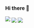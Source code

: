 ### Hi there 👋


<img src="https://img.shields.io/badge/-Go-00add8?style=flat-square&logo=Go&logoColor=white"/>

<img align="center" src="https://github-readme-stats.vercel.app/api?username=mitsuhiko-nozawa&repo=convoychat&theme=tokyonight&hide=stars" />

<img align="center" src="https://github-readme-stats.vercel.app/api/top-langs/?username=mitsuhiko-nozawa&repo=github-readme-stats&theme=tokyonight&hide=jupyter%20notebook,makefile" />
